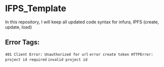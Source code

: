 # IFPS_Template
In this repository, I will keep all updated code syntax for infura, IPFS (create, update, load)

## Error Tags:

```401 Client Error: Unauthorized for url```
```error create token HTTPError: project id required```
```invalid project id```
